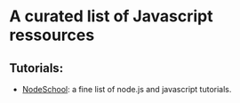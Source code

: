 # A curated list of Javascript ressources


## Tutorials: 
* [NodeSchool](https://nodeschool.io/index.html#workshopper-list): a fine list of node.js and javascript tutorials.
